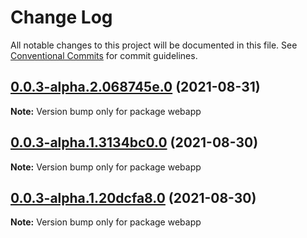 # Change Log

All notable changes to this project will be documented in this file.
See [Conventional Commits](https://conventionalcommits.org) for commit guidelines.

## [0.0.3-alpha.2.068745e.0](https://github.com/xenyal/monorepo-packaging/compare/webapp@0.0.3-alpha.1.3134bc0.0...webapp@0.0.3-alpha.2.068745e.0) (2021-08-31)

**Note:** Version bump only for package webapp





## [0.0.3-alpha.1.3134bc0.0](https://github.com/xenyal/monorepo-packaging/compare/webapp@0.0.3-alpha.1.20dcfa8.0...webapp@0.0.3-alpha.1.3134bc0.0) (2021-08-30)

**Note:** Version bump only for package webapp





## [0.0.3-alpha.1.20dcfa8.0](https://github.com/xenyal/monorepo-packaging/compare/webapp@0.0.2...webapp@0.0.3-alpha.1.20dcfa8.0) (2021-08-30)

**Note:** Version bump only for package webapp
